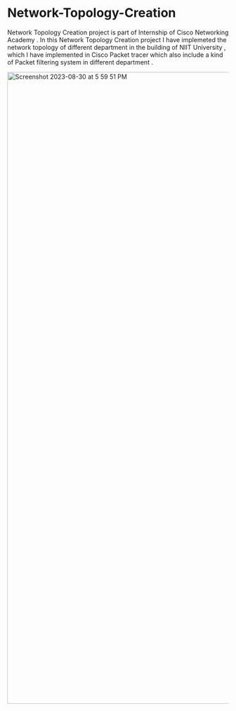 # Network-Topology-Creation
Network Topology Creation project is part of Internship of Cisco Networking Academy  . In this  Network Topology Creation project I have implemeted the network topology of different department in the building of NIIT University , which I have implemented in Cisco Packet tracer which also include a kind of Packet filtering system in different department .  

<img width="1440" alt="Screenshot 2023-08-30 at 5 59 51 PM" src="https://github.com/HimanshuChoudhary1526/Network-Topology-Creation/assets/122262540/8305a44e-cf13-44bc-843f-1438626968cc">




